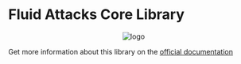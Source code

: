 # Fluid Attacks Core Library

<p align="center">
  <img alt="logo" src="https://res.cloudinary.com/fluid-attacks/image/upload/f_auto,q_auto/v1/airs/menu/Logo?_a=AXAJYUZ0.webp" />
</p>

Get more information about this library on the
[official documentation](https://dev.fluidattacks.com/components/common/core-library/)
